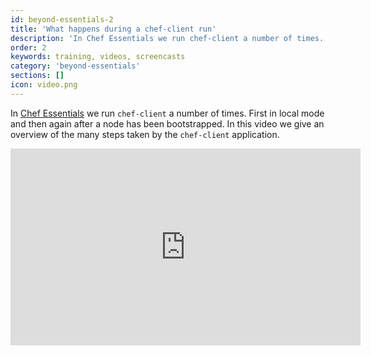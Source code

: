 ```yaml
---
id: beyond-essentials-2
title: 'What happens during a chef-client run'
description: 'In Chef Essentials we run chef-client a number of times. First in local mode and then again after a node has been bootstrapped. In this video we give an overview of the many steps taken by the chef-client application.'
order: 2
keywords: training, videos, screencasts
category: 'beyond-essentials'
sections: []
icon: video.png
---
```


In [Chef Essentials](https://www.chef.io/training/#essentials) we run `chef-client` a number of times. First in local mode and then again after a node has been bootstrapped. In this video we give an overview of the many steps taken by the `chef-client` application.

<iframe width="560" height="315" src="https://www.youtube.com/embed/egzmSVVP0rg?list=PL11cZfNdwNyNciM-PmIrO0hkSZB-ir52t" frameborder="0" allowfullscreen></iframe>

<p/>
